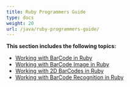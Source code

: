 ```yaml
---
title: Ruby Programmers Guide
type: docs
weight: 20
url: /java/ruby-programmers-guide/
---
```


**This section includes the following topics:**

- [Working with BarCode in Ruby](/barcode/java/working-with-barcode-in-ruby/)
- [Working with BarCode Image in Ruby](/barcode/java/working-with-barcode-image-in-ruby/)
- [Working with 2D BarCodes in Ruby](/barcode/java/working-with-2d-barcodes-in-ruby/)
- [Working with BarCode Recognition in Ruby](/barcode/java/working-with-barcode-recognition-in-ruby/)
